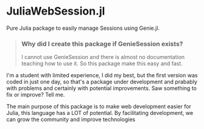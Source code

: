 # JuliaWebSession.jl
Pure Julia package to easily manage Sessions using Genie.jl.

> ### Why did I create this package if GenieSession exists?
> I cannot use GenieSession and there is almost no documentation teaching how to use it. So this package make this easy and fast.

I'm a student with limited experience, I did my best, but the first version was coded in just one day, so that's a package under development and prabably with problems and certainly with potential improvements. Saw something to fix or improve? Tell me.

The main purpose of this package is to make web development easier for Julia, this language has a LOT of potential. By facilitating development, we can grow the community and
improve technologies
